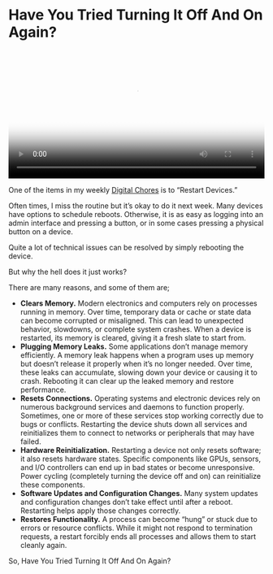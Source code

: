 # Have You Tried Turning It Off And On Again?

<video width="100%" height="auto" controls preload="metadata" poster="/static/2025/it-crowd-turn-off-on-poster.webp">
  <source src="/static/2025/it-crowd-turn-off-on.mp4" type="video/mp4">
</video>

One of the items in my weekly [Digital Chores](/2025/digital-chores/) is to “Restart Devices.”

Often times, I miss the routine but it’s okay to do it next week. Many devices have options to schedule reboots. Otherwise, it is as easy as logging into an admin interface and pressing a button, or in some cases pressing a physical button on a device.

Quite a lot of technical issues can be resolved by simply rebooting the device.

But why the hell does it just works?

There are many reasons, and some of them are;

- **Clears Memory.** Modern electronics and computers rely on processes running in memory. Over time, temporary data or cache or state data can become corrupted or misaligned. This can lead to unexpected behavior, slowdowns, or complete system crashes. When a device is restarted, its memory is cleared, giving it a fresh slate to start from.
- **Plugging Memory Leaks.** Some applications don’t manage memory efficiently. A memory leak happens when a program uses up memory but doesn’t release it properly when it’s no longer needed. Over time, these leaks can accumulate, slowing down your device or causing it to crash. Rebooting it can clear up the leaked memory and restore performance.
- **Resets Connections.** Operating systems and electronic devices rely on numerous background services and daemons to function properly. Sometimes, one or more of these services stop working correctly due to bugs or conflicts. Restarting the device shuts down all services and reinitializes them to connect to networks or peripherals that may have failed.
- **Hardware Reinitialization.** Restarting a device not only resets software; it also resets hardware states. Specific components like GPUs, sensors, and I/O controllers can end up in bad states or become unresponsive. Power cycling (completely turning the device off and on) can reinitialize these components.
- **Software Updates and Configuration Changes.** Many system updates and configuration changes don’t take effect until after a reboot. Restarting helps apply those changes correctly.
- **Restores Functionality.** A process can become “hung” or stuck due to errors or resource conflicts. While it might not respond to termination requests, a restart forcibly ends all processes and allows them to start cleanly again.

So, Have You Tried Turning It Off And On Again?